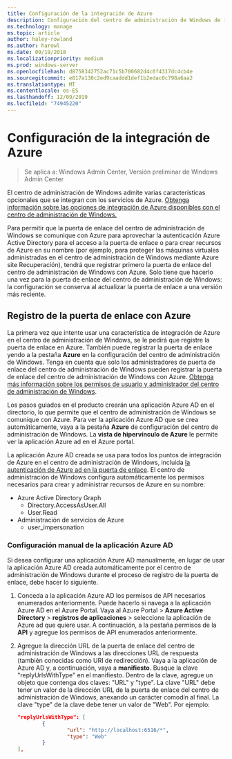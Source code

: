 ```yaml
---
title: Configuración de la integración de Azure
description: Configuración del centro de administración de Windows de integración de Azure (proyecto Honolulu). Conexión de la puerta de enlace del centro de administración de Windows a Azure.
ms.technology: manage
ms.topic: article
author: haley-rowland
ms.author: harowl
ms.date: 09/19/2018
ms.localizationpriority: medium
ms.prod: windows-server
ms.openlocfilehash: d8758342752ac71c5b700682d4c0f4317dc4cb4e
ms.sourcegitcommit: e817a130c2ed9caaddd1def1b2edac0c798a6aa2
ms.translationtype: MT
ms.contentlocale: es-ES
ms.lasthandoff: 12/09/2019
ms.locfileid: "74945220"
---
```

# <a name="configuring-azure-integration"></a>Configuración de la integración de Azure

>Se aplica a: Windows Admin Center, Versión preliminar de Windows Admin Center

El centro de administración de Windows admite varias características opcionales que se integran con los servicios de Azure. [Obtenga información sobre las opciones de integración de Azure disponibles con el centro de administración de Windows.](../plan/azure-integration-options.md)

Para permitir que la puerta de enlace del centro de administración de Windows se comunique con Azure para aprovechar la autenticación Azure Active Directory para el acceso a la puerta de enlace o para crear recursos de Azure en su nombre (por ejemplo, para proteger las máquinas virtuales administradas en el centro de administración de Windows mediante Azure site Recuperación), tendrá que registrar primero la puerta de enlace del centro de administración de Windows con Azure. Solo tiene que hacerlo una vez para la puerta de enlace del centro de administración de Windows: la configuración se conserva al actualizar la puerta de enlace a una versión más reciente.

## <a name="register-your-gateway-with-azure"></a>Registro de la puerta de enlace con Azure

La primera vez que intente usar una característica de integración de Azure en el centro de administración de Windows, se le pedirá que registre la puerta de enlace en Azure. También puede registrar la puerta de enlace yendo a la pestaña **Azure** en la configuración del centro de administración de Windows. Tenga en cuenta que solo los administradores de puerta de enlace del centro de administración de Windows pueden registrar la puerta de enlace del centro de administración de Windows con Azure. [Obtenga más información sobre los permisos de usuario y administrador del centro de administración de Windows](../configure/user-access-control.md#gateway-access-role-definitions).

Los pasos guiados en el producto crearán una aplicación Azure AD en el directorio, lo que permite que el centro de administración de Windows se comunique con Azure. Para ver la aplicación Azure AD que se crea automáticamente, vaya a la pestaña **Azure** de configuración del centro de administración de Windows. La **vista de hipervínculo de Azure** le permite ver la aplicación Azure ad en el Azure portal. 

La aplicación Azure AD creada se usa para todos los puntos de integración de Azure en el centro de administración de Windows, incluida [la autenticación de Azure ad en la puerta de enlace](../configure/user-access-control.md#azure-active-directory). El centro de administración de Windows configura automáticamente los permisos necesarios para crear y administrar recursos de Azure en su nombre:

- Azure Active Directory Graph
    - Directory.AccessAsUser.All
    - User.Read
- Administración de servicios de Azure
    - user_impersonation

### <a name="manual-azure-ad-app-configuration"></a>Configuración manual de la aplicación Azure AD

Si desea configurar una aplicación Azure AD manualmente, en lugar de usar la aplicación Azure AD creada automáticamente por el centro de administración de Windows durante el proceso de registro de la puerta de enlace, debe hacer lo siguiente.

1. Conceda a la aplicación Azure AD los permisos de API necesarios enumerados anteriormente. Puede hacerlo si navega a la aplicación Azure AD en el Azure Portal. Vaya al Azure Portal > **Azure Active Directory** > **registros de aplicaciones** > seleccione la aplicación de Azure ad que quiere usar. A continuación, a la pestaña permisos de la **API** y agregue los permisos de API enumerados anteriormente.
2. Agregue la dirección URL de la puerta de enlace del centro de administración de Windows a las direcciones URL de respuesta (también conocidas como URI de redirección). Vaya a la aplicación de Azure AD y, a continuación, vaya a **manifiesto**. Busque la clave "replyUrlsWithType" en el manifiesto. Dentro de la clave, agregue un objeto que contenga dos claves: "URL" y "type". La clave "URL" debe tener un valor de la dirección URL de la puerta de enlace del centro de administración de Windows, anexando un carácter comodín al final. La clave "type" de la clave debe tener un valor de "Web". Por ejemplo:

    ```json
    "replyUrlsWithType": [
            {
                    "url": "http://localhost:6516/*",
                    "type": "Web"
            }
    ],
    ```
